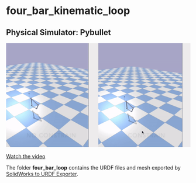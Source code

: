 # four_bar_kinematic_loop

## Physical Simulator: Pybullet

![Visualization](https://github.com/H-Y-H-Y-H/four_bar_kinematic_loop/blob/main/visualization.gif)


[Watch the video](https://youtu.be/em7JKEqfKio)

The folder **four_bar_loop** contains the URDF files and mesh exported by [SolidWorks to URDF Exporter](http://wiki.ros.org/sw_urdf_exporter).

